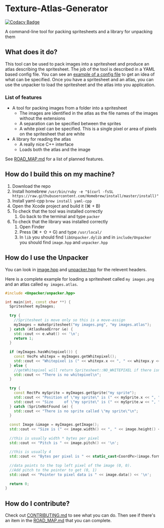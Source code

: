 # Texture-Atlas-Generator

[![Codacy Badge](https://api.codacy.com/project/badge/Grade/1f48977e74514538bae8de37cb04d063)](https://www.codacy.com/app/kerndog73/Texture-Atlas-Generator?utm_source=github.com&utm_medium=referral&utm_content=Kerndog73/Texture-Atlas-Generator&utm_campaign=badger)

A command-line tool for packing spritesheets and a library for unpacking them

## What does it do?
This tool can be used to pack images into a spritesheet and produce an atlas describing the spritesheet. The job of the tool is described in a YAML based config file. You can see an [example of a config file](example%20config.yaml) to get an idea of what can be specified. Once you have a spritesheet and an atlas, you can use the unpacker to load the spritesheet and the atlas into you application.

### List of features

*  A tool for packing images from a folder into a spritesheet
   *  The images are identified in the atlas as the file names of the images without the extensions
   *  A separation can be specified between the sprites
   *  A white pixel can be specified. This is a single pixel or area of pixels on the spritesheet that are white
*  A library for reading the atlas
   *  A really nice C++ interface
   *  Loads both the atlas and the image

See [ROAD_MAP.md](ROAD_MAP.md) for a list of planned features.

## How do I build this on my machine?
1. Download the repo
2. Install homebrew `/usr/bin/ruby -e "$(curl -fsSL https://raw.githubusercontent.com/Homebrew/install/master/install)"`
3. Install yaml-cpp `brew install yaml-cpp`
4. Open the Xcode project and build it (⌘ + B)
5. To check that the tool was installed correctly
   1. Go back to the terminal and type `packer`
6. To check that the library was installed correctly
   1. Open Finder
   2. Press (⌘ + ⇧ + G) and type `/usr/local/`
   3. In `lib` you should find `libUnpacker.dylib` and in `include/Unpacker` you should find `image.hpp` and `unpacker.hpp`

## How do I use the Unpacker

You can look in [image.hpp](Unpacker/image.hpp) and [unpacker.hpp](Unpacker/unpacker.hpp) for the relevent headers.

Here is a complete example for loading a spritesheet called `my images.png` and an atlas called `my images.atlas`.

```c++
#include <Unpacker/unpacker.hpp>

int main(int, const char **) {
  Spritesheet myImages;
  
  try {
    //Spritesheet is move only so this is a move-assign
    myImages = makeSpritesheet("my images.png", "my images.atlas");
  } catch (AtlasReadError &e) {
    std::cout << e.what() << '\n';
    return 1;
  }
  
  if (myImages.hasWhitepixel()) {
    const VecPx whitepx = myImages.getWhitepixel();
    std::cout << "Whitepixel is (" << whitepx.x << ", " << whitepx.y << ")\n";
  } else {
    //getWhitepixel will return Spritesheet::NO_WHITEPIXEL if there isn't one
    std::cout << "There is no whitepixel\n";
  }
  
  try {
    const RectPx mySprite = myImages.getSprite("my sprite");
    std::cout << "Position of \"my sprite\" is (" << mySprite.x << ", " << mySprite.y << ")\n";
    std::cout << "Size     of \"my sprite\" is (" << mySprite.w << ", " << mySprite.h << ")\n";
  } catch (SpriteNotFound &e) {
    std::cout << "There is no sprite called \"my sprite\"\n";
  }
  
  const Image &image = myImages.getImage();
  std::cout << "Size is (" << image.width() << ", " << image.height() << ")\n";
  
  //this is usually width * bytes per pixel
  std::cout << "Pitch is " << image.pitch() << '\n';
  
  //this is usually 4
  std::cout << "Bytes per pixel is " << static_cast<CoordPx>(image.format()) << '\n';
  
  //data points to the top left pixel of the image (0, 0). 
  //Add pitch to the pointer to get (0, 1)
  std::cout << "Pointer to pixel data is " << image.data() << '\n';
  
  return 0;
}
```

## How do I contribute?
Check out [CONTRIBUTING.md](CONTRIBUTING.md) to see what you can do. Then see if there's an item in the [ROAD_MAP.md](ROAD_MAP.md) that you can complete.
